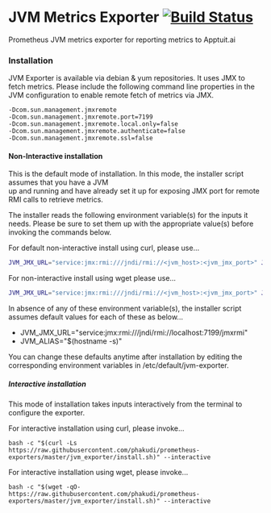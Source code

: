 # JVM Metrics Exporter [![Build Status](https://travis-ci.com/phakudi/prometheus-exporters.svg?branch=master)](https://travis-ci.com/phakudi/prometheus-exporters)

Prometheus JVM metrics exporter for reporting metrics to Apptuit.ai

### Installation

JVM Exporter is available via debian & yum repositories. It uses JMX to fetch metrics.
Please include the following command line properties in the JVM configuration to enable 
remote fetch of metrics via JMX.

```
-Dcom.sun.management.jmxremote
-Dcom.sun.management.jmxremote.port=7199
-Dcom.sun.management.jmxremote.local.only=false
-Dcom.sun.management.jmxremote.authenticate=false
-Dcom.sun.management.jmxremote.ssl=false
```

#### Non-Interactive installation

This is the default mode of installation. In this mode, the installer script assumes that you have a JVM  
up and running and have already set it up for exposing JMX port for remote RMI calls to retrieve 
metrics.

The installer reads the following environment variable(s) for the inputs it needs. Please be sure to set them up with 
the appropriate value(s) before invoking the commands below.

For default non-interactive install using curl, please use...

```bash
JVM_JMX_URL="service:jmx:rmi:///jndi/rmi://<jvm_host>:<jvm_jmx_port>" JVM_ALIAS="<jvm_alias_tag_value>" bash -c "$(curl -Ls https://raw.githubusercontent.com/phakudi/prometheus-exporters/master/jvm_exporter/install.sh)"
```

For non-interactive install using wget please use...

```bash
JVM_JMX_URL="service:jmx:rmi:///jndi/rmi://<jvm_host>:<jvm_jmx_port>" JVM_ALIAS="<jvm_alias_tag_value>" bash -c "$(wget -qO- https://raw.githubusercontent.com/phakudi/prometheus-exporters/master/jvm_exporter/install.sh)"
```

In absence of any of these environment variable(s), the installer script assumes default values for each of these 
as below...

* JVM_JMX_URL="service:jmx:rmi:///jndi/rmi://localhost:7199/jmxrmi"
* JVM_ALIAS="$(hostname -s)"

You can change these defaults anytime after installation by editing the corresponding 
environment variables in /etc/default/jvm-exporter.

##### Interactive installation

This mode of installation takes inputs interactively from the terminal to configure the exporter. 
 
For interactive installation using curl, please invoke...
 
```
bash -c "$(curl -Ls https://raw.githubusercontent.com/phakudi/prometheus-exporters/master/jvm_exporter/install.sh)" --interactive
``` 

For interactive installation using wget, please invoke...

```
bash -c "$(wget -qO- https://raw.githubusercontent.com/phakudi/prometheus-exporters/master/jvm_exporter/install.sh)" --interactive
```
